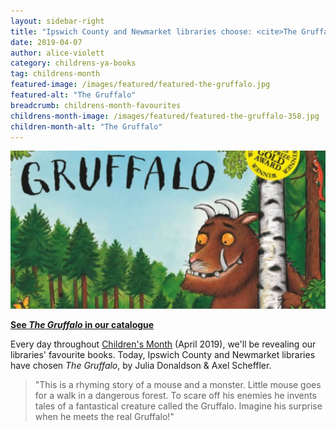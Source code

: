 ```yaml
---
layout: sidebar-right
title: "Ipswich County and Newmarket libraries choose: <cite>The Gruffalo</cite>, by Julia Donaldson & Axel Scheffler"
date: 2019-04-07
author: alice-violett
category: childrens-ya-books
tag: childrens-month
featured-image: /images/featured/featured-the-gruffalo.jpg
featured-alt: "The Gruffalo"
breadcrumb: childrens-month-favourites
childrens-month-image: /images/featured/featured-the-gruffalo-358.jpg
children-month-alt: "The Gruffalo"
---
```


![The Gruffalo](/images/featured/featured-the-gruffalo.jpg)

**[See <cite>The Gruffalo</cite> in our catalogue](https://suffolk.spydus.co.uk/cgi-bin/spydus.exe/ENQ/OPAC/BIBENQ?BRN=2129726)**

Every day throughout [Children's Month](/childrens-month/) (April 2019), we'll be revealing our libraries' favourite books. Today, Ipswich County and Newmarket libraries have chosen <cite>The Gruffalo</cite>, by Julia Donaldson & Axel Scheffler.

> "This is a rhyming story of a mouse and a monster. Little mouse goes for a walk in a dangerous forest. To scare off his enemies he invents tales of a fantastical creature called the Gruffalo. Imagine his surprise when he meets the real Gruffalo!"
